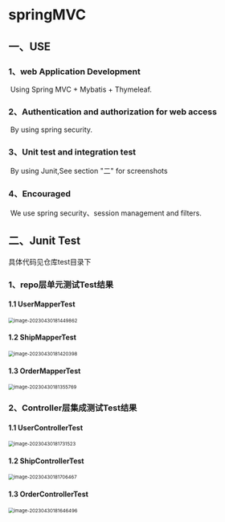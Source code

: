 # springMVC

## 一、USE

### 1、web Application Development

​	Using Spring MVC + Mybatis + Thymeleaf.

### 2、Authentication and authorization for web access

​	By using spring security.

### 3、Unit test and  integration test

​	By using Junit,See section "二" for screenshots

### 4、Encouraged

​	We use spring security、session management and  filters.

## 二、Junit Test

具体代码见仓库test目录下

### 1、repo层单元测试Test结果

#### 	1.1 UserMapperTest

<img src="C:%5CUsers%5C31525%5CAppData%5CRoaming%5CTypora%5Ctypora-user-images%5Cimage-20230430181449862.png" alt="image-20230430181449862" style="zoom:67%;" />

#### 	1.2 ShipMapperTest

<img src="C:%5CUsers%5C31525%5CAppData%5CRoaming%5CTypora%5Ctypora-user-images%5Cimage-20230430181420398.png" alt="image-20230430181420398" style="zoom:67%;" />

#### 	1.3 OrderMapperTest

<img src="C:%5CUsers%5C31525%5CAppData%5CRoaming%5CTypora%5Ctypora-user-images%5Cimage-20230430181355769.png" alt="image-20230430181355769" style="zoom:67%;" />

### 2、Controller层集成测试Test结果

#### 	1.1 UserControllerTest

<img src="C:%5CUsers%5C31525%5CAppData%5CRoaming%5CTypora%5Ctypora-user-images%5Cimage-20230430181731523.png" alt="image-20230430181731523" style="zoom:67%;" />

#### 	1.2 ShipControllerTest

<img src="C:%5CUsers%5C31525%5CAppData%5CRoaming%5CTypora%5Ctypora-user-images%5Cimage-20230430181706467.png" alt="image-20230430181706467" style="zoom:67%;" />

#### 	1.3 OrderControllerTest

<img src="C:%5CUsers%5C31525%5CAppData%5CRoaming%5CTypora%5Ctypora-user-images%5Cimage-20230430181646496.png" alt="image-20230430181646496" style="zoom:67%;" />

